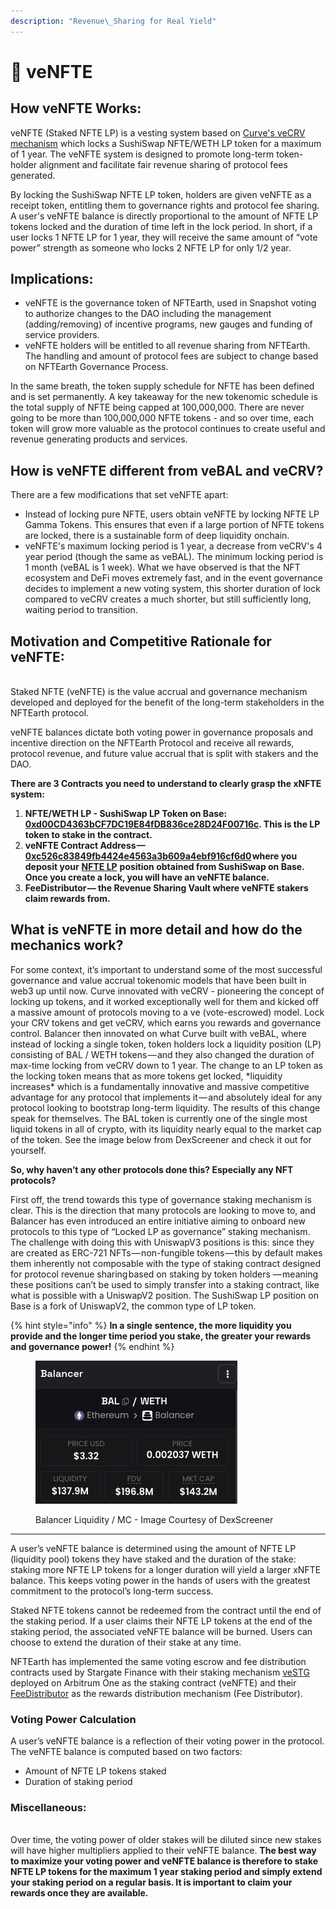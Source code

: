 ```yaml
---
description: "Revenue\_Sharing for Real Yield"
---
```


# 🚦 veNFTE

## How veNFTE Works:

veNFTE (Staked NFTE LP) is a vesting system based on [Curve's veCRV mechanism](https://curve.readthedocs.io/dao-vecrv.html) which locks a SushiSwap NFTE/WETH LP token for a maximum of 1 year. The veNFTE system is designed to promote long-term token-holder alignment and facilitate fair revenue sharing of protocol fees generated.

By locking the SushiSwap NFTE LP token, holders are given veNFTE as a receipt token, entitling them to governance rights and protocol fee sharing. A user's veNFTE balance is directly proportional to the amount of NFTE LP tokens locked and the duration of time left in the lock period. In short, if a user locks 1 NFTE LP for 1 year, they will receive the same amount of “vote power” strength as someone who locks 2 NFTE LP for only 1/2 year.

## Implications:

* veNFTE is the governance token of NFTEarth, used in Snapshot voting to authorize changes to the DAO including the management (adding/removing) of incentive programs, new gauges and funding of service providers.
* veNFTE holders will be entitled to all revenue sharing from NFTEarth. The handling and amount of protocol fees are subject to change based on NFTEarth Governance Process.&#x20;

In the same breath, the token supply schedule for NFTE has been defined and is set permanently. A key takeaway for the new tokenomic schedule is the total supply of NFTE being capped at 100,000,000. There are never going to be more than 100,000,000 NFTE tokens - and so over time, each token will grow more valuable as the protocol continues to create useful and revenue generating products and services.

## How is veNFTE different from veBAL and veCRV?

There are a few modifications that set veNFTE apart:

* Instead of locking pure NFTE, users obtain veNFTE by locking NFTE LP Gamma Tokens. This ensures that even if a large portion of NFTE tokens are locked, there is a sustainable form of deep liquidity onchain.
* veNFTE's maximum locking period is 1 year, a decrease from veCRV's 4 year period (though the same as veBAL). The minimum locking period is 1 month (veBAL is 1 week). What we have observed is that the NFT ecosystem and DeFi moves extremely fast, and in the event governance decides to implement a new voting system, this shorter duration of lock compared to veCRV creates a much shorter, but still sufficiently long, waiting period to transition.

## Motivation and Competitive Rationale for veNFTE:

\
Staked NFTE (veNFTE) is the value accrual and governance mechanism developed and deployed for the benefit of the long-term stakeholders in the NFTEarth protocol.

veNFTE balances dictate both voting power in governance proposals and incentive direction on the NFTEarth Protocol and receive all rewards, protocol revenue, and future value accrual that is split with stakers and the DAO.

**There are 3 Contracts you need to understand to clearly grasp the xNFTE system:**

1. **NFTE/WETH LP - SushiSwap LP Token on Base:** [**0xd00CD4363bCF7DC19E84fDB836ce28D24F00716c**](https://basescan.org/address/0xd00CD4363bCF7DC19E84fDB836ce28D24F00716c)**. This is the LP token to stake in the contract.**
2. **veNFTE Contract Address —**[**0xc526c83849fb4424e4563a3b609a4ebf916cf6d0**](https://basescan.org/address/0xc526c83849fb4424e4563a3b609a4ebf916cf6d0) **where you deposit your** [**NFTE LP**](https://basescan.org/address/0xc526c83849fb4424e4563a3b609a4ebf916cf6d0) **position obtained from SushiSwap on Base. Once you create a lock, you will have an veNFTE balance.**
3. **FeeDistributor — the Revenue Sharing Vault where veNFTE stakers claim rewards from.**

## What is veNFTE in more detail and how do the mechanics work?

For some context, it’s important to understand some of the most successful governance and value accrual tokenomic models that have been built in web3 up until now. Curve innovated with veCRV - pioneering the concept of locking up tokens, and it worked exceptionally well for them and kicked off a massive amount of protocols moving to a ve (vote-escrowed) model. Lock your CRV tokens and get veCRV, which earns you rewards and governance control. Balancer then innovated on what Curve built with veBAL, where instead of locking a single token, token holders lock a liquidity position (LP) consisting of BAL / WETH tokens — and they also changed the duration of max-time locking from veCRV down to 1 year. The change to an LP token as the locking token means that as more tokens get locked, \*liquidity increases\* which is a fundamentally innovative and massive competitive advantage for any protocol that implements it — and absolutely ideal for any protocol looking to bootstrap long-term liquidity. The results of this change speak for themselves. The BAL token is currently one of the single most liquid tokens in all of crypto, with its liquidity nearly equal to the market cap of the token. See the image below from DexScreener and check it out for yourself.&#x20;

**So, why haven’t any other protocols done this? Especially any NFT protocols?**

First off, the trend towards this type of governance staking mechanism is clear. This is the direction that many protocols are looking to move to, and Balancer has even introduced an entire initiative aiming to onboard new protocols to this type of “Locked LP as governance” staking mechanism. The challenge with doing this with UniswapV3 positions is this: since they are created as ERC-721 NFTs — non-fungible tokens — this by default makes them inherently not composable with the type of staking contract designed for protocol revenue sharing based on staking by token holders — meaning these positions can’t be used to simply transfer into a staking contract, like what is possible with a UniswapV2 position. The SushiSwap LP position on Base is a fork of UniswapV2, the common type of LP token.

{% hint style="info" %}
**In a single sentence, the more liquidity you provide and the longer time period you stake, the greater your rewards and governance power!**
{% endhint %}

<figure><img src="../.gitbook/assets/image (1).png" alt=""><figcaption><p>Balancer Liquidity / MC - Image Courtesy of DexScreener</p></figcaption></figure>

***

A user’s veNFTE balance is determined using the amount of NFTE LP (liquidity pool) tokens they have staked and the duration of the stake: staking more NFTE LP tokens for a longer duration will yield a larger xNFTE balance. This keeps voting power in the hands of users with the greatest commitment to the protocol’s long-term success.

Staked NFTE tokens cannot be redeemed from the contract until the end of the staking period. If a user claims their NFTE LP tokens at the end of the staking period, the associated veNFTE balance will be burned. Users can choose to extend the duration of their stake at any time.

NFTEarth has implemented the same voting escrow and fee distribution contracts used by Stargate Finance with their staking mechanism [veSTG](https://arbiscan.io/address/0xfBd849E6007f9BC3CC2D6Eb159c045B8dc660268) deployed on Arbitrum One as the staking contract (veNFTE) and their [FeeDistributor](https://arbiscan.io/address/0xaf667811a7edcd5b0066cd4ca0da51637db76d09) as the rewards distribution mechanism (Fee Distributor).&#x20;

### Voting Power Calculation

A user’s veNFTE balance is a reflection of their voting power in the protocol. The veNFTE balance is computed based on two factors:

* Amount of NFTE LP tokens staked
* Duration of staking period

### Miscellaneous:

\
Over time, the voting power of older stakes will be diluted since new stakes will have higher multipliers applied to their veNFTE balance. **The best way to maximize your voting power and veNFTE balance is therefore to stake NFTE LP tokens for the maximum 1 year staking period and simply extend your staking period on a regular basis. It is important to claim your rewards once they are available.**
